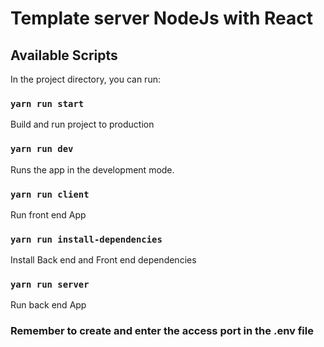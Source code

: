 # Template server NodeJs with React

## Available Scripts

In the project directory, you can run:

### `yarn run start`

Build and run project to production<br />

### `yarn run dev`

Runs the app in the development mode.<br />

### `yarn run client`

Run front end App<br />

### `yarn run install-dependencies`

Install Back end and Front end dependencies<br />

### `yarn run server`

Run back end App<br />

### Remember to create and enter the access port in the .env file
